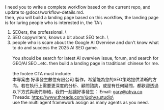 I need you to write a complete workflow based on the current repo, and update to @docs/workflow-details.md. \
  then, you will build a landing page based on this workflow, the landing page is for luring people who is interested in, the TA:\
  1. SEOers, the professional. \
  2. SEO copywriters, knows a bit about SEO tech. \
  3. people who is scare about the Google AI Overview and don't know what to do and success the 2025 AI SEO game. \
  \
  You should be search for latest AI overview issue, forum, and search for GEO/AI SEO...etc. then build a landing page in traditioanl chinese for me. \
  \
  the footee CTA must include:\
  本專案由 好事發生數位有限公司 
  製作，希望能為您的SEO策略提供清晰的方向。若在執行上需要更深度的分析、顧問諮詢，或是有任何疑問，都歡迎透過以下方式與我們聯絡，我們一起讓好事發生： Email: 
  gary@ohya.co Threads: https://www.threads.com/@ohya.studio\
  \
  use the multi agent framework assign as many agents as you need.